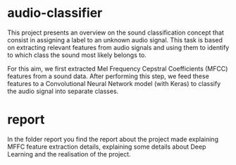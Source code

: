 # audio-classifier
This project presents an overview on the sound classification concept that consist in
assigning a label to an unknown audio signal. This task is based on extracting relevant
features from audio signals and using them to identify to which class the sound most likely
belongs to.

For this aim, we first extracted Mel Frequency Cepstral Coefficients (MFCC) features from a sound
data. After performing this step, we feed these features to a Convolutional Neural Network model (with Keras) to classify the audio signal into separate classes.

# report
In the folder report you find the report about the project made explaining MFFC feature extraction details, explaining some details about Deep Learning and the realisation of the project.
